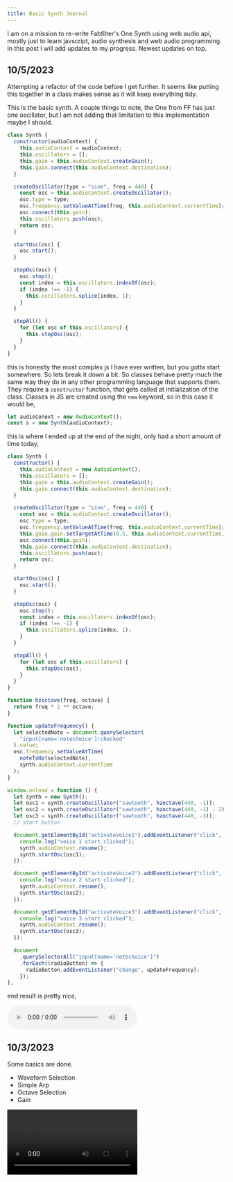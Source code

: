 ```yaml
---
title: Basic Synth Journal
---
```


I am on a mission to re-write Fabfilter's One Synth using web audio api, mostly just to learn javscript, audio synthesis and web audio programming. 
In this post I will add updates to my progress. Newest updates on top.

## 10/5/2023

Attempting a refactor of the code before I get further. It seems like putting this together in a class
makes sense as it will keep everything tidy. 

This is the basic synth. A couple things to note, the One from FF has just one oscillator, but I am not adding that limitation 
to this implementation maybe I should.

```javascript
class Synth {
  constructor(audioContext) {
    this.audioContext = audioContext;
    this.oscillators = [];
    this.gain = this.audioContext.createGain();
    this.gain.connect(this.audioContext.destination);
  }

  createOscillator(type = "sine", freq = 440) {
    const osc = this.audioContext.createOscillator();
    osc.type = type;
    osc.frequency.setValueAtTime(freq, this.audioContext.currentTime);
    osc.connect(this.gain);
    this.oscillators.push(osc);
    return osc;
  }

  startOsc(osc) {
    osc.start();
  }

  stopOsc(osc) {
    osc.stop();
    const index = this.oscillators.indexOf(osc);
    if (index !== -1) {
      this.oscillators.splice(index, 1);
    }
  }

  stopAll() {
    for (let osc of this.oscillators) {
      this.stopOsc(osc);
    }
  }
}
```

this is honestly the most complex js I have ever written, but you gotta start somewhere. So lets break it 
down a bit. So classes behave pretty much the same way they do in any other programming language that 
supports them. They require a `constructor` function, that gets called at initialization of the class.
Classes in JS are created using the `new` keyword, so in this case it would be,

```javascript
let audioConext = new AudioContext();
const s = new Synth(audioContext);
```

this is where I ended up at the end of the night, only had a short amount of time today,

```javascript
class Synth {
  constructor() {
    this.audioContext = new AudioContext();
    this.oscillators = [];
    this.gain = this.audioContext.createGain();
    this.gain.connect(this.audioContext.destination);
  }

  createOscillator(type = "sine", freq = 440) {
    const osc = this.audioContext.createOscillator();
    osc.type = type;
    osc.frequency.setValueAtTime(freq, this.audioContext.currentTime);
    this.gain.gain.setTargetAtTime(0.5, this.audioContext.currentTime, 0);
    osc.connect(this.gain);
    this.gain.connect(this.audioContext.destination);
    this.oscillators.push(osc);
    return osc;
  }

  startOsc(osc) {
    osc.start();
  }

  stopOsc(osc) {
    osc.stop();
    const index = this.oscillators.indexOf(osc);
    if (index !== -1) {
      this.oscillators.splice(index, 1);
    }
  }

  stopAll() {
    for (let osc of this.oscillators) {
      this.stopOsc(osc);
    }
  }
}

function hzoctave(freq, octave) {
  return freq * 2 ** octave;
}

function updateFrequency() {
  let selectedNote = document.querySelector(
    "input[name='notechoice']:checked"
  ).value;
  osc.frequency.setValueAtTime(
    noteToHz(selectedNote),
    synth.audioContext.currentTime
  );
}

window.onload = function () {
  let synth = new Synth();
  let osc1 = synth.createOscillator("sawtooth", hzoctave(440, -1));
  let osc2 = synth.createOscillator("sawtooth", hzoctave(440, -1) - 2);
  let osc3 = synth.createOscillator("sawtooth", hzoctave(440, -3));
  // start button

  document.getElementById("activateVoice1").addEventListener("click", () => {
    console.log("voice 1 start clicked");
    synth.audioContext.resume();
    synth.startOsc(osc1);
  });

  document.getElementById("activateVoice2").addEventListener("click", () => {
    console.log("voice 2 start clicked");
    synth.audioContext.resume();
    synth.startOsc(osc2);
  });

  document.getElementById("activateVoice3").addEventListener("click", () => {
    console.log("voice 3 start clicked");
    synth.audioContext.resume();
    synth.startOsc(osc3);
  });

  document
    .querySelectorAll("input[name='notechoice']")
    .forEach((radioButton) => {
      radioButton.addEventListener("change", updateFrequency);
    });
};

```

end result is pretty nice,


<audio controls>
  <source src="https://emanuelrgz-content.sfo3.cdn.digitaloceanspaces.com/audio/simple-synth-3-voices-2023-10-05.mp3" type="audio/mp3">
</audio>



## 10/3/2023

Some basics are done.

- Waveform Selection
- Simple Arp
- Octave Selection
- Gain

<video src="https://emanuelrgz-content.sfo3.cdn.digitaloceanspaces.com/videos/basic-synth-10-03-23.mp4" controls="controls" style="max-width: 730px;"></video>

